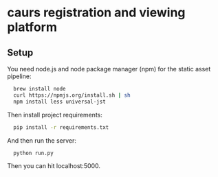 # caurs registration and viewing platform

## Setup

You need node.js and node package manager (npm) for the static asset pipeline:

```bash
  brew install node
  curl https://npmjs.org/install.sh | sh
  npm install less universal-jst
```

Then install project requirements:

```bash
  pip install -r requirements.txt
```

And then run the server:

```bash
  python run.py
```

Then you can hit localhost:5000.
